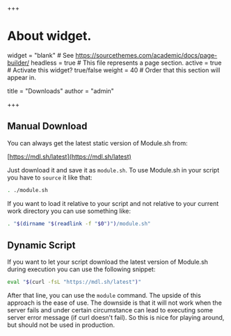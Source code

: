 +++
# About widget.
widget = "blank"  # See https://sourcethemes.com/academic/docs/page-builder/
headless = true  # This file represents a page section.
active = true  # Activate this widget? true/false
weight = 40  # Order that this section will appear in.

title = "Downloads"
author = "admin"

+++

## Manual Download

You can always get the latest static version of Module.sh from:

[https://mdl.sh/latest](https://mdl.sh/latest)

Just download it and save it as `module.sh`. To use Module.sh in
your script you have to `source` it like that:

```sh
. ./module.sh
```

If you want to load it relative to your script and not relative to
your current work directory you can use something like:

```sh
. "$(dirname "$(readlink -f "$0")")/module.sh"
```


## Dynamic Script

If you want to let your script download the latest version of
Module.sh during execution you can use the following snippet:

```sh
eval "$(curl -fsL "https://mdl.sh/latest")"
```

After that line, you can use the `module` command. The upside of this
approach is the ease of use. The downside is that it will not work when
the server fails and under certain circumstance can lead to
executing some server error message (if curl doesn't fail). So this
is nice for playing around, but should not be used in production.


